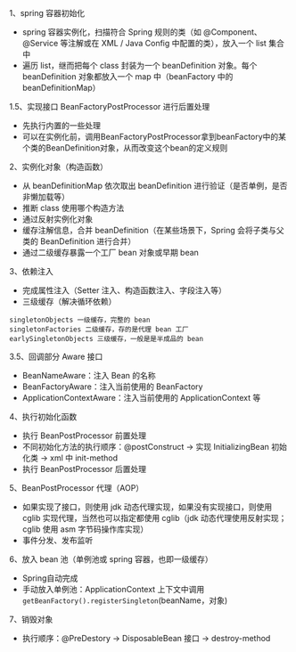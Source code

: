
1、spring 容器初始化

- spring 容器实例化，扫描符合 Spring 规则的类（如 @Component、@Service 等注解或在 XML / Java Config 中配置的类），放入一个 list 集合中
- 遍历 list，继而把每个 class 封装为一个 beanDefinition 对象。每个 beanDefinition 对象都放入一个 map 中（beanFactory 中的 beanDefinitionMap）

1.5、实现接口 BeanFactoryPostProcessor 进行后置处理

- 先执行内置的一些处理
- 可以在实例化前，调用BeanFactoryPostProcessor拿到beanFactory中的某个类的BeanDefinition对象，从而改变这个bean的定义规则

2、实例化对象（构造函数）

- 从 beanDefinitionMap 依次取出 beanDefinition 进行验证（是否单例，是否非懒加载等）
- 推断 class 使用哪个构造方法
- 通过反射实例化对象
- 缓存注解信息，合并 beanDefinition（在某些场景下，Spring 会将子类与父类的 BeanDefinition 进行合并）
- 通过二级缓存暴露一个工厂 bean 对象或早期 bean

3、依赖注入

- 完成属性注入（Setter 注入、构造函数注入、字段注入等）
- 三级缓存（解决循环依赖）

```
singletonObjects 一级缓存，完整的 bean
singletonFactories 二级缓存，存的是代理 bean 工厂
earlySingletonObjects 三级缓存，一般是是半成品的 bean
```

3.5、回调部分 Aware 接口

- BeanNameAware：注入 Bean 的名称
- BeanFactoryAware：注入当前使用的 BeanFactory
- ApplicationContextAware：注入当前使用的 ApplicationContext 等

4、执行初始化函数

- 执行 BeanPostProcessor 前置处理
- 不同初始化方法的执行顺序：@postConstruct -> 实现 InitializingBean 初始化类 -> xml 中 init-method
- 执行 BeanPostProcessor 后置处理

5、BeanPostProcessor 代理（AOP）

- 如果实现了接口，则使用 jdk 动态代理实现，如果没有实现接口，则使用 cglib 实现代理，当然也可以指定都使用 cglib（jdk 动态代理使用反射实现；cglib 使用 asm 字节码操作库实现）
- 事件分发、发布监听

6、放入 bean 池（单例池或 spring 容器，也即一级缓存）

- Spring自动完成
- 手动放入单例池：ApplicationContext 上下文中调用 `getBeanFactory().registerSingleton`(beanName，对象)

7、销毁对象

- 执行顺序：@PreDestory -> DisposableBean 接口 -> destroy-method
